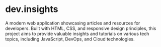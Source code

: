 # dev.insights
A modern web application showcasing articles and resources for developers. Built with HTML, CSS, and responsive design principles, this project aims to provide valuable insights and tutorials on various tech topics, including JavaScript, DevOps, and Cloud technologies.
